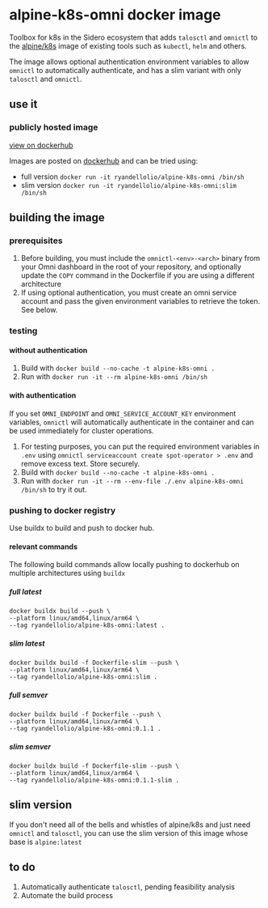 # alpine-k8s-omni docker image
Toolbox for k8s in the Sidero ecosystem that adds `talosctl` and `omnictl` to the [alpine/k8s](https://hub.docker.com/r/alpine/k8s/tags/) image of existing tools such as `kubectl`, `helm` and others.

The image allows optional authentication environment variables to allow `omnictl` to automatically authenticate, and has a slim variant with only `talosctl` and `omnictl`.

## use it

### publicly hosted image

[view on dockerhub](https://hub.docker.com/r/ryandellolio/alpine-k8s-omni)

Images are posted on [dockerhub](https://hub.docker.com/r/ryandellolio/alpine-k8s-omni) and can be tried using:
- full version `docker run -it ryandellolio/alpine-k8s-omni /bin/sh`
- slim version `docker run -it ryandellolio/alpine-k8s-omni:slim /bin/sh`

## building the image

### prerequisites
1. Before building, you must include the `omnictl-<env>-<arch>` binary from your Omni dashboard in the root of your repository, and optionally update the `COPY` command in the Dockerfile if you are using a different architecture
2. If using optional authentication, you must create an omni service account and pass the given environment variables to retrieve the token.  See below.

### testing

#### without authentication
1. Build with `docker build --no-cache -t alpine-k8s-omni .`
2. Run with `docker run -it --rm alpine-k8s-omni /bin/sh`

#### with authentication
If you set `OMNI_ENDPOINT` and `OMNI_SERVICE_ACCOUNT_KEY` environment variables, `omnictl` will automatically authenticate in the container and can be used immediately for cluster operations.

1. For testing purposes, you can put the required environment variables in `.env` using `omnictl serviceaccount create spot-operator > .env` and remove excess text.  Store securely.
2. Build with `docker build --no-cache -t alpine-k8s-omni .`
3. Run with `docker run -it --rm --env-file ./.env alpine-k8s-omni /bin/sh` to try it out.

### pushing to docker registry

Use buildx to build and push to docker hub.

#### relevant commands
The following build commands allow locally pushing to dockerhub on multiple architectures using `buildx`

##### full latest
```
docker buildx build --push \
--platform linux/amd64,linux/arm64 \
--tag ryandellolio/alpine-k8s-omni:latest .
```

##### slim latest
```
docker buildx build -f Dockerfile-slim --push \
--platform linux/amd64,linux/arm64 \
--tag ryandellolio/alpine-k8s-omni:slim .
```

##### full semver
```
docker buildx build -f Dockerfile --push \
--platform linux/amd64,linux/arm64 \
--tag ryandellolio/alpine-k8s-omni:0.1.1 .
```

##### slim semver
```
docker buildx build -f Dockerfile-slim --push \
--platform linux/amd64,linux/arm64 \
--tag ryandellolio/alpine-k8s-omni:0.1.1-slim .
```

## slim version
If you don't need all of the bells and whistles of alpine/k8s and just need `omnictl` and `talosctl`, you can use the slim version of this image whose base is `alpine:latest`

## to do
1. Automatically authenticate `talosctl`, pending feasibility analysis
2. Automate the build process
